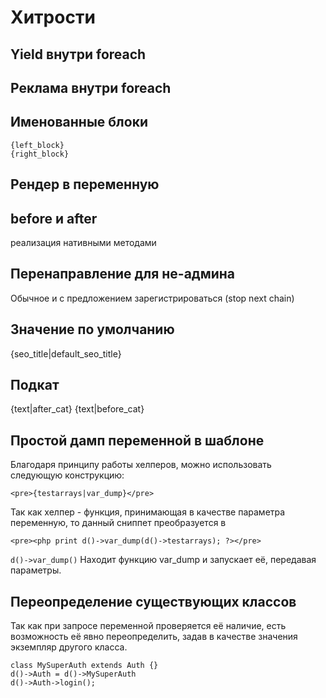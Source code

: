 Хитрости
========
Yield внутри foreach
--------------------

Реклама внутри foreach
----------------------

Именованные блоки
-----------------
	{left_block}
	{right_block}

Рендер в переменную
-------------------

before и after
--------------

реализация нативными методами

Перенаправление для не-админа
-----------------------------
Обычное и с предложением зарегистрироваться	(stop next chain)
	
Значение по умолчанию
---------------------
{seo_title|default_seo_title}	
	
Подкат
------

{text|after_cat}
{text|before_cat}

	
Простой дамп переменной в шаблоне
---------------------------------

Благодаря принципу работы хелперов, можно использовать следующую конструкцию:
	
	<pre>{testarrays|var_dump}</pre>
	
Так как хелпер - функция, принимающая в качестве параметра переменную, то данный сниппет преобразуется в 
	
	<pre><php print d()->var_dump(d()->testarrays); ?></pre>
	
`d()->var_dump()` Находит функцию var_dump и запускает её, передавая параметры.

Переопределение существующих классов
------------------------------------

Так как при запросе переменной проверяется её наличие, есть возможность её явно переопределить, задав в качестве значения экземпляр другого класса.

	class MySuperAuth extends Auth {}
	d()->Auth = d()->MySuperAuth
	d()->Auth->login();
